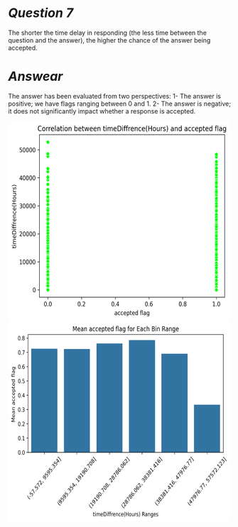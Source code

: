 # *Question  7*

The shorter the time delay in responding (the less time between the question and the answer), the higher the chance of the answer being accepted.

# *Answear*

The answer has been evaluated from two perspectives:
1- The answer is positive; we have flags ranging between 0 and 1.
2- The answer is negative; it does not significantly impact whether a response is accepted.


<img src="https://github.com/Hadikamali/SOF-output-file-analysis-part-B/blob/main/Answer-Q7/Result%20question%207-1.png" width="500" height="450">

<img src="https://github.com/Hadikamali/SOF-output-file-analysis-part-B/blob/main/Answer-Q7/Result%20question%207-2.png" width="500" height="450">
